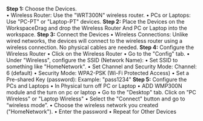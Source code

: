 **Step 1:** Choose the Devices.  
  • Wireless Router: Use the "WRT300N" wireless router.
  • PCs or Laptops: Use "PC-PT" or "Laptop-PT" devices.
**Step 2:** Place the Devices on the WorkspaceDrag and drop the Wireless Router And PC or Laptop into the workspace.
**Step 3:** Connect the Devices
  • Wireless Connections: Unlike wired networks, the devices will connect to the wireless router using a wireless connection. No physical cables are needed.
**Step 4:** Configure the Wireless Router
  • Click on the Wireless Router
  • Go to the "Config" tab.
  • Under "Wireless", configure the SSID (Network Name):
  • Set SSID to something like "HomeNetwork".
  • Set Channel and Security Mode: Channel: 6 (default)
  • Security Mode: WPA2-PSK (Wi-Fi Protected Access)
  • Set a Pre-shared Key (password): Example: "pass1234"
**Step 5:** Configure the PCs and Laptops
  • In Physical turn off PC or Laptop
  • ADD WMP300N module and the turn on pc or laptop
  • Go to the "Desktop" tab. Click on "PC Wireless" or "Laptop Wireless"
  • Select the "Connect" button and go to “wireless mode”.
  • Choose the wireless network you created ("HomeNetwork").
  • Enter the password
  • Repeat for Other Devices
